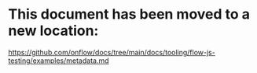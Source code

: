 # This document has been moved to a new location:

https://github.com/onflow/docs/tree/main/docs/tooling/flow-js-testing/examples/metadata.md
